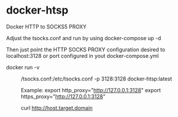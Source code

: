 # docker-htsp
Docker HTTP to SOCKS5 PROXY

Adjust the tsocks.conf and run by using docker-compose up -d 

Then just point the HTTP SOCKS PROXY configuration desired to localhost:3128 or port configured in yout docker-compose.yml

docker run -v <dir>/tsocks.conf:/etc/tsocks.conf -p 3128:3128 docker-htsp:latest 
  
Example: 
export http_proxy="http://127.0.0.1:3128"
export https_proxy="http://127.0.0.1:3128"

curl http://host.target.domain


